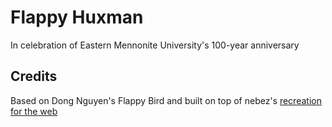 Flappy Huxman
=========
In celebration of Eastern Mennonite University's 100-year anniversary

Credits
------------
Based on Dong Nguyen's Flappy Bird and built on top of nebez's [recreation for the web](https://github.com/nebez/floppybird)